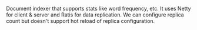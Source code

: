 Document indexer that supports stats like word frequency, etc. It uses Netty for client &amp; server and Ratis for data replication.
We can configure replica count but doesn't support hot reload of replica configuration.

